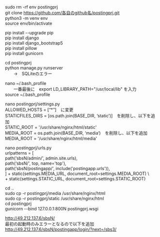 sudo rm -rf  env  postingprj  
git clone https://github.com/各自のgithub名/postingprj.git  
python3 -m venv env  
source env/bin/activate  

pip install --upgrade pip  
pip install django  
pip install django_bootstrap5  
pip install pillow  
pip install gunicorn  

cd postingprj  
python manage.py runserver  
　　→　SQLiteのエラー  

nano ~/.bash_profile  
　　一番最後に　export LD_LIBRARY_PATH="/usr/local/lib"  を入力  
source ~/.bash_profile  

nano postingprj/settings.py  
	ALLOWED_HOSTS = [“*”]　に変更  
	STATICFILES_DIRS = [os.path.join(BASE_DIR, ‘static’)]　を削除し、以下を追加  
	STATIC_ROOT = '/usr/share/nginx/html/static'  
	MEDIA_ROOT = os.path.join(BASE_DIR, ‘media‘)　を削除し、以下を追加  
	MEDIA_ROOT = '/usr/share/nginx/html/media'  
	
nano postingprj/urls.py  
	urlpatterns = [  
		path(‘sbsN/admin/', admin.site.urls),  
		path(‘sbsN/', top, name='top'),  
		path(‘sbsN/postingapp/', include('postingapp.urls')),  
	] + static(settings.MEDIA_URL, document_root=settings.MEDIA_ROOT) \  
	  + static(settings.STATIC_URL, document_root=settings.STATIC_ROOT)  

cd ..  
sudo cp -r postingprj/media /usr/share/nginx/html  
sudo cp -r postingprj/static /usr/share/nginx/html  
cd postingprj  
gunicorn --bind 127.0.0.1:800N postingprj.wsgi  
  
http://49.212.137.6/sbsN/  
	最初の起動時のみエラーとなるので以下を追加  
	http://49.212.137.6/sbsN/postingapp/login/?next=/sbs3/  


